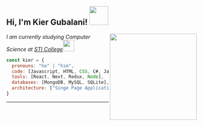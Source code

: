 <h2> Hi, I'm Kier Gubalani! <img src="https://media.giphy.com/media/jsHVvDpDMCwbyLuYM0/giphy.gif" width="50"></h2>
<img align='right' src="https://media.giphy.com/media/Ll22OhMLAlVDb8UQWe/giphy.gif" width="230">
<p><em>I am currently studying Computer Science at <a href="https://www.sti.edu/">STI College</a><img src="https://media.giphy.com/media/dUqyQDi9Dg2bPDlO6L/giphy.gif" width="30">
</em></p>


```javascript
const kier = {
  pronouns: "he" | "him",
  code: [Javascript, HTML, CSS, C#, Java],
  tools: [React, Next, Redux, Node],
  databases: [MongoDB, MySQL, SQLite],
  architecture: ["Singe Page Application"],
}
```
---
